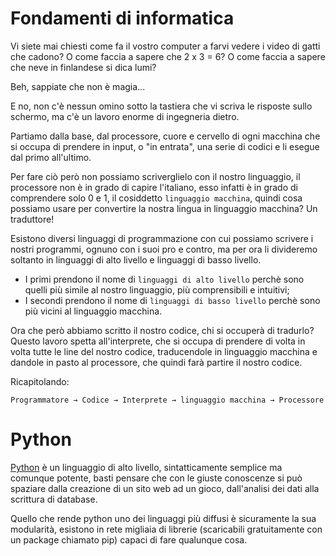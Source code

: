 # Fondamenti di informatica

Vi siete mai chiesti come fa il vostro computer a farvi vedere i video di gatti che cadono? O come faccia a sapere che 2 x 3 = 6? O come faccia a sapere che neve in finlandese si dica lumi?

Beh, sappiate che non è magia...

E no, non c'è nessun omino sotto la tastiera che vi scriva le risposte sullo schermo, ma c'è un lavoro enorme di ingegneria dietro.

Partiamo dalla base, dal processore, cuore e cervello di ogni macchina che si occupa di prendere in input, o "in entrata", una serie di codici e li esegue dal primo all'ultimo.

Per fare ciò però non possiamo scriverglielo con il nostro linguaggio, il processore non è in grado di capire l'italiano, esso infatti è in grado di comprendere solo 0 e 1, il cosiddetto `linguaggio macchina`, quindi cosa possiamo usare per convertire la nostra lingua in linguaggio macchina? Un traduttore!

Esistono diversi linguaggi di programmazione con cui possiamo scrivere i nostri programmi, ognuno con i suoi pro e contro, ma per ora li divideremo soltanto in linguaggi di alto livello e linguaggi di basso livello.

- I primi prendono il nome di `linguaggi di alto livello` perchè sono quelli più simile al nostro linguaggio, più comprensibili e intuitivi;
- I secondi prendono il nome di `linguaggi di basso livello` perchè sono più vicini al linguaggio macchina.

Ora che però abbiamo scritto il nostro codice, chi si occuperà di tradurlo? Questo lavoro spetta all'interprete, che si occupa di prendere di volta in volta tutte le line del nostro codice, traducendole in linguaggio macchina e dandole in pasto al processore, che quindi farà partire il nostro codice.

Ricapitolando:

```
Programmatore → Codice → Interprete → linguaggio macchina → Processore
```





# Python

[Python](https://www.python.org/) è un linguaggio di alto livello, sintatticamente semplice ma comunque potente, basti pensare che con le giuste conoscenze si può spaziare dalla creazione di un sito web ad un gioco, dall'analisi dei dati alla scrittura di database.

Quello che rende python uno dei linguaggi più diffusi è sicuramente la sua modularità, esistono in rete migliaia di librerie (scaricabili gratuitamente con un package chiamato pip) capaci di fare qualunque cosa.